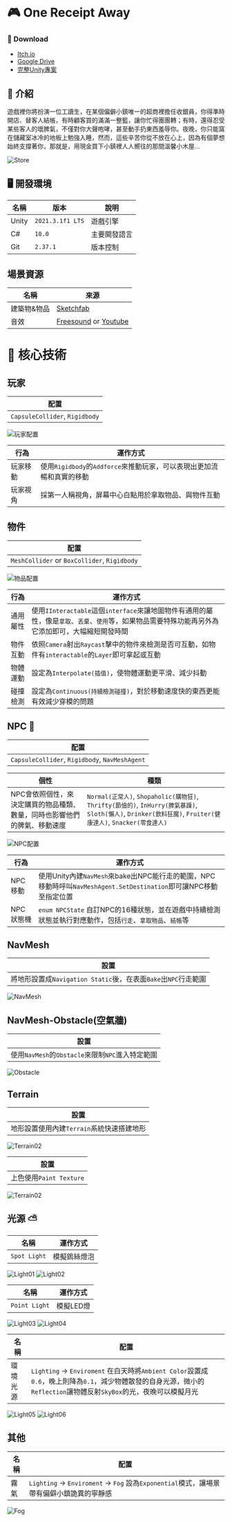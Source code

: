 # 🎮 One Receipt Away
### 👀 Download
  * [Itch.io](https://sean56787.itch.io/one-receipt-away)
  * [Google Drive](https://drive.google.com/drive/folders/1-oMF0VrzTKsHM9leTku_WUzo2oh1X_9R)
  * [完整Unity專案](https://drive.google.com/drive/folders/1hI6tAMe_-tIu1LNjzHz2Qra_1h8Xgvng)

## 📝 介紹
遊戲裡你將扮演一位工讀生，在某個偏僻小鎮唯一的超商裡擔任收銀員，你得準時開店、替客人結帳，有時顧客買的滿滿一整籃，讓你忙得團團轉；有時，還得忍受某些客人的壞脾氣，不僅對你大聲咆哮，甚至動手扔東西羞辱你。夜晚，你只能窩在儲藏室冰冷的地板上勉強入睡，然而，這些辛苦你從不放在心上，因為有個夢想始終支撐著你，那就是，用現金買下小鎮裡人人嚮往的那間溫馨小木屋...

![Store](https://github.com/sean56787/TheRetrox/blob/main/README_IMG/%E5%95%86%E5%BA%97.png)

## 🖥️ 開發環境
| 名稱 | 版本 | 說明 |
|------|------|------|
| Unity | `2021.3.1f1 LTS` | 遊戲引擎 |
| C# | `10.0` | 主要開發語言 |
| Git | `2.37.1` | 版本控制 |

## 場景資源
| 名稱 | 來源 |
|------|------|
| 建築物&物品 | [Sketchfab](https://sketchfab.com/) |
| 音效 | [Freesound](https://freesound.org/) or [Youtube](https://www.youtube.com/) |

# 🔋 核心技術

## 玩家
| 配置 |
|------|
| `CapsuleCollider`, `Rigidbody` |

![玩家配置](https://github.com/sean56787/TheRetrox/blob/main/README_IMG/%E7%8E%A9%E5%AE%B6%E9%85%8D%E7%BD%AE.png)

| 行為 | 運作方式 |
|------|------|
| 玩家移動 | 使用`Rigidbody`的`Addforce`來推動玩家，可以表現出更加流暢和真實的移動 |
| 玩家視角 | 採第一人稱視角，屏幕中心白點用於拿取物品、與物件互動 |

## 物件
| 配置 |
|------|
| `MeshCollider` or `BoxCollider`, `Rigidbody` |

![物品配置](https://github.com/sean56787/TheRetrox/blob/main/README_IMG/%E7%89%A9%E5%93%81.png)

| 行為 | 運作方式 |
|------|------|
| 通用屬性 | 使用`IInteractable`這個`interface`來讓地圖物件有通用的屬性，像是`拿取`、`丟棄`、`使用`等，如果物品需要特殊功能再另外為它添加即可，大幅縮短開發時間 |
| 物件互動 | 依照`Camera`射出`Raycast`擊中的物件來檢測是否可互動，如物件有`interactable`的`Layer`即可拿起或互動 |
| 物體運動 | 設定為`Interpolate(插值)`，使物體運動更平滑、減少抖動 | 
| 碰撞檢測 | 設定為`Continuous(持續檢測碰撞)`，對於移動速度快的東西更能有效減少穿模的問題 |

## NPC 🤖
| 配置 |
|------|
| `CapsuleCollider`, `Rigidbody`, `NavMeshAgent` |

| 個性 | 種類 |
|------|------|
| NPC會依照個性，來決定購買的物品種類、數量，同時也影響他們的脾氣、移動速度 | `Normal(正常人)`, `Shopaholic(購物狂)`, `Thrifty(節儉的)`, `InHurry(脾氣暴躁)`, `Sloth(懶人)`, `Drinker(飲料狂魔)`, `Fruiter(健康達人)`, `Snacker(零食達人)`|

![NPC配置](https://github.com/sean56787/TheRetrox/blob/main/README_IMG/NPC%E9%85%8D%E7%BD%AE.png)

| 行為 | 運作方式 |
|------|------|
| NPC移動 | 使用Unity內建`NavMesh`來bake出NPC能行走的範圍，NPC移動時呼叫`NavMeshAgent.SetDestination`即可讓NPC移動至指定位置 |
| NPC狀態機 | `enum NPCState` 自訂NPC的16種狀態，並在遊戲中持續檢測狀態並執行對應動作，包括`行走`、`拿取物品`、`結帳`等|

## NavMesh
| 設置 |
|------|
| 將地形設置成`Navigation Static`後，在表面`Bake`出`NPC`行走範圍 |

![NavMesh](https://github.com/sean56787/TheRetrox/blob/main/README_IMG/NavMesh.png)

## NavMesh-Obstacle(空氣牆)
| 設置 |
|------|
| 使用`NavMesh`的`Obstacle`來限制`NPC`進入特定範圍 |

![Obstacle](https://github.com/sean56787/TheRetrox/blob/main/README_IMG/NavMesh-obstacle.png)

## Terrain
| 設置 |
|------|
| 地形設置使用內建`Terrain`系統快速搭建地形 |

![Terrain02](https://github.com/sean56787/TheRetrox/blob/main/README_IMG/%E5%9C%B0%E5%BD%A202.png)

| 設置 |
|------|
| 上色使用`Paint Texture` |

![Terrain02](https://github.com/sean56787/TheRetrox/blob/main/README_IMG/%E5%9C%B0%E5%BD%A203.png)

## 光源 ⛅
| 名稱 | 運作方式 |
|------|------|
| `Spot Light` | 模擬鎢絲燈泡 |

![Light01](https://github.com/sean56787/TheRetrox/blob/main/README_IMG/%E5%85%89%E6%BA%9001.png) 
![Light02](https://github.com/sean56787/TheRetrox/blob/main/README_IMG/%E5%85%89%E6%BA%9002.png)

| 名稱 | 運作方式 |
|------|------|
| `Point Light` | 模擬LED燈 |

![Light03](https://github.com/sean56787/TheRetrox/blob/main/README_IMG/%E5%85%89%E6%BA%9003.png)
![Light04](https://github.com/sean56787/TheRetrox/blob/main/README_IMG/%E5%85%89%E6%BA%9004.png)

| 名稱 | 配置 |
|------|------|
| 環境光源 | `Lighting` -> `Enviroment` 在白天時將`Ambient Color`設置成`0.6`，晚上則降為`0.1`，減少物體散發的自身光源，微小的`Reflection`讓物體反射`SkyBox`的光，夜晚可以模擬月光 |

![Light05](https://github.com/sean56787/TheRetrox/blob/main/README_IMG/%E7%92%B0%E5%A2%83%E5%85%8901.png)
![Light06](https://github.com/sean56787/TheRetrox/blob/main/README_IMG/%E7%92%B0%E5%A2%83%E5%85%8902.png)

## 其他
| 名稱 | 配置 |
|------|------|
| 霧氣 | `Lighting` -> `Enviroment` -> `Fog` 設為`Exponential`模式，讓場景帶有偏僻小鎮詭異的寧靜感|

![Fog](https://github.com/sean56787/TheRetrox/blob/main/README_IMG/%E9%9C%A7%E6%B0%A3.png)















